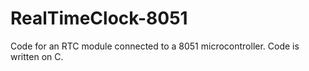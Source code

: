 # RealTimeClock-8051
Code for an RTC module connected to a 8051 microcontroller. Code is written on C.
